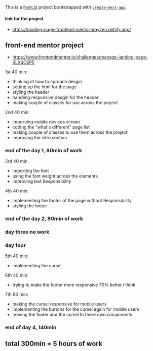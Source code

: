 This is a [Next.js](https://nextjs.org) project bootstrapped with [`create-next-app`](https://nextjs.org/docs/app/api-reference/cli/create-next-app).

#### link for the project
- https://landing-page-frontend-mentor-irayzen.netlify.app/

## front-end mentor project
- https://www.frontendmentor.io/challenges/manage-landing-page-SLXqC6P5

1st 40 min:
- thinking of how to aproach desgin 
- setting up the html for the page
- styling the header
- handling responsive desgin for the header
- making couple of classes for use across the project

2nd 40 min:
- imporving mobile devices screen
- coding the "what's different" page list
- making couple of classes to use them across the project
- improving the intro section

### end of the day 1, 80min of work

3rd 40 min:
- importing the font 
- using the font weight across the elements
- improving text Responsibility

4th 40 min:
- implementing the footer of the page without Responsibility
- styling the footer

### end of the day 2, 80min of work

### day three no work

### day four

5th 40 min:
- implementing the cursel

6th 40 min:
- trying to make the footer more responsive 70% better i think

7th 60 min: 
- making the cursel responsive for mobile users
- implementing the buttons for the cursel again for mobile users
- moving the footer and the cursel to there own components

### end of day 4, 140min

## total 300min = 5 hours of work
